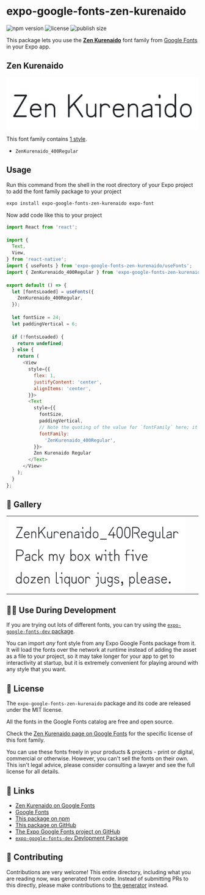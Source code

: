 # expo-google-fonts-zen-kurenaido

![npm version](https://flat.badgen.net/npm/v/expo-google-fonts-zen-kurenaido)
![license](https://flat.badgen.net/github/license/expo/google-fonts)
![publish size](https://flat.badgen.net/packagephobia/install/expo-google-fonts-zen-kurenaido)

This package lets you use the [**Zen Kurenaido**](https://fonts.google.com/specimen/Zen+Kurenaido) font family from [Google Fonts](https://fonts.google.com/) in your Expo app.

## Zen Kurenaido

![Zen Kurenaido](./font-family.png)

This font family contains [1 style](#-gallery).

- `ZenKurenaido_400Regular`

## Usage

Run this command from the shell in the root directory of your Expo project to add the font family package to your project
```sh
expo install expo-google-fonts-zen-kurenaido expo-font
```

Now add code like this to your project
```js
import React from 'react';

import {
  Text,
  View,
} from 'react-native';
import { useFonts } from 'expo-google-fonts-zen-kurenaido/useFonts';
import { ZenKurenaido_400Regular } from 'expo-google-fonts-zen-kurenaido/400Regular';

export default () => {
  let [fontsLoaded] = useFonts({
    ZenKurenaido_400Regular,
  });

  let fontSize = 24;
  let paddingVertical = 6;

  if (!fontsLoaded) {
    return undefined;
  } else {
    return (
      <View
        style={{
          flex: 1,
          justifyContent: 'center',
          alignItems: 'center',
        }}>
        <Text
          style={{
            fontSize,
            paddingVertical,
            // Note the quoting of the value for `fontFamily` here; it expects a string!
            fontFamily:
              'ZenKurenaido_400Regular',
          }}>
          Zen Kurenaido Regular
        </Text>
      </View>
    );
  }
};

```

## 🔡 Gallery


||||
|-|-|-|
|![ZenKurenaido_400Regular](.//400Regular/ZenKurenaido_400Regular.ttf.png)||||


## 👩‍💻 Use During Development

If you are trying out lots of different fonts, you can try using the [`expo-google-fonts-dev` package](https://github.com/freeboub/google-fonts/tree/master/font-packages/dev#readme).

You can import *any* font style from any Expo Google Fonts package from it. It will load the fonts
over the network at runtime instead of adding the asset as a file to your project, so it may take longer
for your app to get to interactivity at startup, but it is extremely convenient
for playing around with any style that you want.

## 📖 License

The `expo-google-fonts-zen-kurenaido` package and its code are released under the MIT license.

All the fonts in the Google Fonts catalog are free and open source.

Check the [Zen Kurenaido page on Google Fonts](https://fonts.google.com/specimen/Zen+Kurenaido) for the specific license of this font family.

You can use these fonts freely in your products & projects - print or digital, commercial or otherwise. However, you can't sell the fonts on their own. This isn't legal advice, please consider consulting a lawyer and see the full license for all details.

## 🔗 Links

- [Zen Kurenaido on Google Fonts](https://fonts.google.com/specimen/Zen+Kurenaido)
- [Google Fonts](https://fonts.google.com/)
- [This package on npm](https://www.npmjs.com/package/expo-google-fonts-zen-kurenaido)
- [This package on GitHub](https://github.com/freeboub/google-fonts/tree/master/font-packages/zen-kurenaido)
- [The Expo Google Fonts project on GitHub](https://github.com/freeboub/google-fonts)
- [`expo-google-fonts-dev` Devlopment Package](https://github.com/freeboub/google-fonts/tree/master/font-packages/dev)

## 🤝 Contributing

Contributions are very welcome! This entire directory, including what you are reading now, was generated from code. Instead of submitting PRs to this directly, please make contributions to [the generator](https://github.com/freeboub/google-fonts/tree/master/packages/generator) instead.
